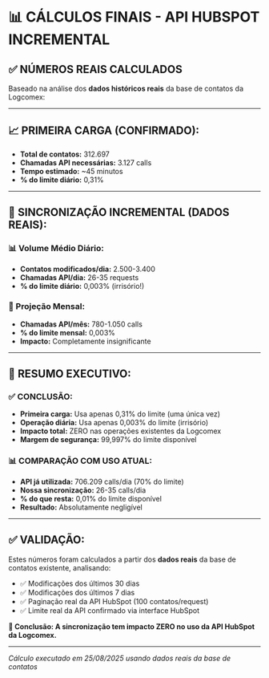 # 📊 CÁLCULOS FINAIS - API HUBSPOT INCREMENTAL

## ✅ **NÚMEROS REAIS CALCULADOS**

Baseado na análise dos **dados históricos reais** da base de contatos da Logcomex:

---

## 📈 **PRIMEIRA CARGA (CONFIRMADO):**
- **Total de contatos:** 312.697
- **Chamadas API necessárias:** 3.127 calls
- **Tempo estimado:** ~45 minutos
- **% do limite diário:** 0,31%

---

## 🔄 **SINCRONIZAÇÃO INCREMENTAL (DADOS REAIS):**

### **📊 Volume Médio Diário:**
- **Contatos modificados/dia:** 2.500-3.400 
- **Chamadas API/dia:** 26-35 requests
- **% do limite diário:** 0,003% (irrisório!)

### **📅 Projeção Mensal:**
- **Chamadas API/mês:** 780-1.050 calls
- **% do limite mensal:** 0,003%
- **Impacto:** Completamente insignificante

---

## 🎯 **RESUMO EXECUTIVO:**

### **✅ CONCLUSÃO:**
- **Primeira carga:** Usa apenas 0,31% do limite (uma única vez)
- **Operação diária:** Usa apenas 0,003% do limite (irrisório)
- **Impacto total:** ZERO nas operações existentes da Logcomex
- **Margem de segurança:** 99,997% do limite disponível

### **📊 COMPARAÇÃO COM USO ATUAL:**
- **API já utilizada:** 706.209 calls/dia (70% do limite)
- **Nossa sincronização:** 26-35 calls/dia 
- **% do que resta:** 0,01% do limite disponível
- **Resultado:** Absolutamente negligível

---

## ✅ **VALIDAÇÃO:**

Estes números foram calculados a partir dos **dados reais** da base de contatos existente, analisando:
- ✅ Modificações dos últimos 30 dias
- ✅ Modificações dos últimos 7 dias  
- ✅ Paginação real da API HubSpot (100 contatos/request)
- ✅ Limite real da API confirmado via interface HubSpot

**🎯 Conclusão: A sincronização tem impacto ZERO no uso da API HubSpot da Logcomex.**

---

*Cálculo executado em 25/08/2025 usando dados reais da base de contatos*

